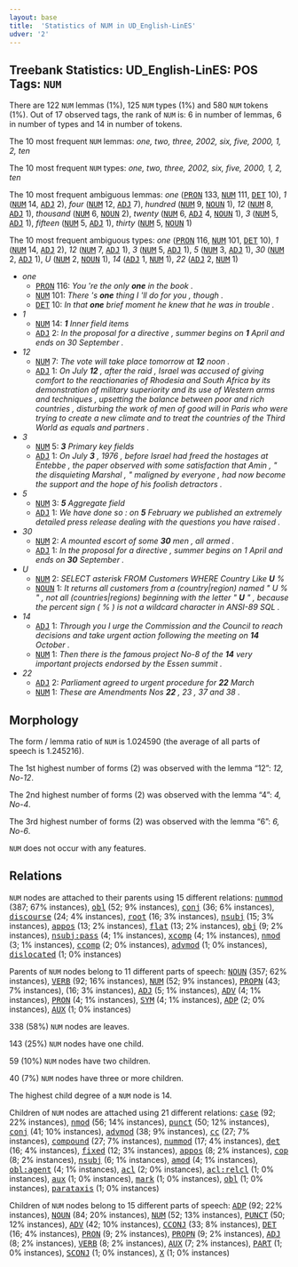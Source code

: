 ```yaml
---
layout: base
title:  'Statistics of NUM in UD_English-LinES'
udver: '2'
---
```


## Treebank Statistics: UD_English-LinES: POS Tags: `NUM`

There are 122 `NUM` lemmas (1%), 125 `NUM` types (1%) and 580 `NUM` tokens (1%).
Out of 17 observed tags, the rank of `NUM` is: 6 in number of lemmas, 6 in number of types and 14 in number of tokens.

The 10 most frequent `NUM` lemmas: <em>one, two, three, 2002, six, five, 2000, 1, 2, ten</em>

The 10 most frequent `NUM` types:  <em>one, two, three, 2002, six, five, 2000, 1, 2, ten</em>

The 10 most frequent ambiguous lemmas: <em>one</em> (<tt><a href="en_lines-pos-PRON.html">PRON</a></tt> 133, <tt><a href="en_lines-pos-NUM.html">NUM</a></tt> 111, <tt><a href="en_lines-pos-DET.html">DET</a></tt> 10), <em>1</em> (<tt><a href="en_lines-pos-NUM.html">NUM</a></tt> 14, <tt><a href="en_lines-pos-ADJ.html">ADJ</a></tt> 2), <em>four</em> (<tt><a href="en_lines-pos-NUM.html">NUM</a></tt> 12, <tt><a href="en_lines-pos-ADJ.html">ADJ</a></tt> 7), <em>hundred</em> (<tt><a href="en_lines-pos-NUM.html">NUM</a></tt> 9, <tt><a href="en_lines-pos-NOUN.html">NOUN</a></tt> 1), <em>12</em> (<tt><a href="en_lines-pos-NUM.html">NUM</a></tt> 8, <tt><a href="en_lines-pos-ADJ.html">ADJ</a></tt> 1), <em>thousand</em> (<tt><a href="en_lines-pos-NUM.html">NUM</a></tt> 6, <tt><a href="en_lines-pos-NOUN.html">NOUN</a></tt> 2), <em>twenty</em> (<tt><a href="en_lines-pos-NUM.html">NUM</a></tt> 6, <tt><a href="en_lines-pos-ADJ.html">ADJ</a></tt> 4, <tt><a href="en_lines-pos-NOUN.html">NOUN</a></tt> 1), <em>3</em> (<tt><a href="en_lines-pos-NUM.html">NUM</a></tt> 5, <tt><a href="en_lines-pos-ADJ.html">ADJ</a></tt> 1), <em>fifteen</em> (<tt><a href="en_lines-pos-NUM.html">NUM</a></tt> 5, <tt><a href="en_lines-pos-ADJ.html">ADJ</a></tt> 1), <em>thirty</em> (<tt><a href="en_lines-pos-NUM.html">NUM</a></tt> 5, <tt><a href="en_lines-pos-NOUN.html">NOUN</a></tt> 1)

The 10 most frequent ambiguous types:  <em>one</em> (<tt><a href="en_lines-pos-PRON.html">PRON</a></tt> 116, <tt><a href="en_lines-pos-NUM.html">NUM</a></tt> 101, <tt><a href="en_lines-pos-DET.html">DET</a></tt> 10), <em>1</em> (<tt><a href="en_lines-pos-NUM.html">NUM</a></tt> 14, <tt><a href="en_lines-pos-ADJ.html">ADJ</a></tt> 2), <em>12</em> (<tt><a href="en_lines-pos-NUM.html">NUM</a></tt> 7, <tt><a href="en_lines-pos-ADJ.html">ADJ</a></tt> 1), <em>3</em> (<tt><a href="en_lines-pos-NUM.html">NUM</a></tt> 5, <tt><a href="en_lines-pos-ADJ.html">ADJ</a></tt> 1), <em>5</em> (<tt><a href="en_lines-pos-NUM.html">NUM</a></tt> 3, <tt><a href="en_lines-pos-ADJ.html">ADJ</a></tt> 1), <em>30</em> (<tt><a href="en_lines-pos-NUM.html">NUM</a></tt> 2, <tt><a href="en_lines-pos-ADJ.html">ADJ</a></tt> 1), <em>U</em> (<tt><a href="en_lines-pos-NUM.html">NUM</a></tt> 2, <tt><a href="en_lines-pos-NOUN.html">NOUN</a></tt> 1), <em>14</em> (<tt><a href="en_lines-pos-ADJ.html">ADJ</a></tt> 1, <tt><a href="en_lines-pos-NUM.html">NUM</a></tt> 1), <em>22</em> (<tt><a href="en_lines-pos-ADJ.html">ADJ</a></tt> 2, <tt><a href="en_lines-pos-NUM.html">NUM</a></tt> 1)


* <em>one</em>
  * <tt><a href="en_lines-pos-PRON.html">PRON</a></tt> 116: <em>You 're the only <b>one</b> in the book .</em>
  * <tt><a href="en_lines-pos-NUM.html">NUM</a></tt> 101: <em>There 's <b>one</b> thing I 'll do for you , though .</em>
  * <tt><a href="en_lines-pos-DET.html">DET</a></tt> 10: <em>In that <b>one</b> brief moment he knew that he was in trouble .</em>
* <em>1</em>
  * <tt><a href="en_lines-pos-NUM.html">NUM</a></tt> 14: <em><b>1</b> Inner field items</em>
  * <tt><a href="en_lines-pos-ADJ.html">ADJ</a></tt> 2: <em>In the proposal for a directive , summer begins on <b>1</b> April and ends on 30 September .</em>
* <em>12</em>
  * <tt><a href="en_lines-pos-NUM.html">NUM</a></tt> 7: <em>The vote will take place tomorrow at <b>12</b> noon .</em>
  * <tt><a href="en_lines-pos-ADJ.html">ADJ</a></tt> 1: <em>On July <b>12</b> , after the raid , Israel was accused of giving comfort to the reactionaries of Rhodesia and South Africa by its demonstration of military superiority and its use of Western arms and techniques , upsetting the balance between poor and rich countries , disturbing the work of men of good will in Paris who were trying to create a new climate and to treat the countries of the Third World as equals and partners .</em>
* <em>3</em>
  * <tt><a href="en_lines-pos-NUM.html">NUM</a></tt> 5: <em><b>3</b> Primary key fields</em>
  * <tt><a href="en_lines-pos-ADJ.html">ADJ</a></tt> 1: <em>On July <b>3</b> , 1976 , before Israel had freed the hostages at Entebbe , the paper observed with some satisfaction that Amin , " the disquieting Marshal , " maligned by everyone , had now become the support and the hope of his foolish detractors .</em>
* <em>5</em>
  * <tt><a href="en_lines-pos-NUM.html">NUM</a></tt> 3: <em><b>5</b> Aggregate field</em>
  * <tt><a href="en_lines-pos-ADJ.html">ADJ</a></tt> 1: <em>We have done so : on <b>5</b> February we published an extremely detailed press release dealing with the questions you have raised .</em>
* <em>30</em>
  * <tt><a href="en_lines-pos-NUM.html">NUM</a></tt> 2: <em>A mounted escort of some <b>30</b> men , all armed .</em>
  * <tt><a href="en_lines-pos-ADJ.html">ADJ</a></tt> 1: <em>In the proposal for a directive , summer begins on 1 April and ends on <b>30</b> September .</em>
* <em>U</em>
  * <tt><a href="en_lines-pos-NUM.html">NUM</a></tt> 2: <em>SELECT asterisk FROM Customers WHERE Country Like <b>U</b> %</em>
  * <tt><a href="en_lines-pos-NOUN.html">NOUN</a></tt> 1: <em>It returns all customers from a (country|region) named " U % " , not all (countries|regions) beginning with the letter " <b>U</b> " , because the percent sign ( % ) is not a wildcard character in ANSI-89 SQL .</em>
* <em>14</em>
  * <tt><a href="en_lines-pos-ADJ.html">ADJ</a></tt> 1: <em>Through you I urge the Commission and the Council to reach decisions and take urgent action following the meeting on <b>14</b> October .</em>
  * <tt><a href="en_lines-pos-NUM.html">NUM</a></tt> 1: <em>Then there is the famous project No-8 of the <b>14</b> very important projects endorsed by the Essen summit .</em>
* <em>22</em>
  * <tt><a href="en_lines-pos-ADJ.html">ADJ</a></tt> 2: <em>Parliament agreed to urgent procedure for <b>22</b> March</em>
  * <tt><a href="en_lines-pos-NUM.html">NUM</a></tt> 1: <em>These are Amendments Nos <b>22</b> , 23 , 37 and 38 .</em>

## Morphology

The form / lemma ratio of `NUM` is 1.024590 (the average of all parts of speech is 1.245216).

The 1st highest number of forms (2) was observed with the lemma “12”: <em>12, No-12</em>.

The 2nd highest number of forms (2) was observed with the lemma “4”: <em>4, No-4</em>.

The 3rd highest number of forms (2) was observed with the lemma “6”: <em>6, No-6</em>.

`NUM` does not occur with any features.


## Relations

`NUM` nodes are attached to their parents using 15 different relations: <tt><a href="en_lines-dep-nummod.html">nummod</a></tt> (387; 67% instances), <tt><a href="en_lines-dep-obl.html">obl</a></tt> (52; 9% instances), <tt><a href="en_lines-dep-conj.html">conj</a></tt> (36; 6% instances), <tt><a href="en_lines-dep-discourse.html">discourse</a></tt> (24; 4% instances), <tt><a href="en_lines-dep-root.html">root</a></tt> (16; 3% instances), <tt><a href="en_lines-dep-nsubj.html">nsubj</a></tt> (15; 3% instances), <tt><a href="en_lines-dep-appos.html">appos</a></tt> (13; 2% instances), <tt><a href="en_lines-dep-flat.html">flat</a></tt> (13; 2% instances), <tt><a href="en_lines-dep-obj.html">obj</a></tt> (9; 2% instances), <tt><a href="en_lines-dep-nsubj-pass.html">nsubj:pass</a></tt> (4; 1% instances), <tt><a href="en_lines-dep-xcomp.html">xcomp</a></tt> (4; 1% instances), <tt><a href="en_lines-dep-nmod.html">nmod</a></tt> (3; 1% instances), <tt><a href="en_lines-dep-ccomp.html">ccomp</a></tt> (2; 0% instances), <tt><a href="en_lines-dep-advmod.html">advmod</a></tt> (1; 0% instances), <tt><a href="en_lines-dep-dislocated.html">dislocated</a></tt> (1; 0% instances)

Parents of `NUM` nodes belong to 11 different parts of speech: <tt><a href="en_lines-pos-NOUN.html">NOUN</a></tt> (357; 62% instances), <tt><a href="en_lines-pos-VERB.html">VERB</a></tt> (92; 16% instances), <tt><a href="en_lines-pos-NUM.html">NUM</a></tt> (52; 9% instances), <tt><a href="en_lines-pos-PROPN.html">PROPN</a></tt> (43; 7% instances),  (16; 3% instances), <tt><a href="en_lines-pos-ADJ.html">ADJ</a></tt> (5; 1% instances), <tt><a href="en_lines-pos-ADV.html">ADV</a></tt> (4; 1% instances), <tt><a href="en_lines-pos-PRON.html">PRON</a></tt> (4; 1% instances), <tt><a href="en_lines-pos-SYM.html">SYM</a></tt> (4; 1% instances), <tt><a href="en_lines-pos-ADP.html">ADP</a></tt> (2; 0% instances), <tt><a href="en_lines-pos-AUX.html">AUX</a></tt> (1; 0% instances)

338 (58%) `NUM` nodes are leaves.

143 (25%) `NUM` nodes have one child.

59 (10%) `NUM` nodes have two children.

40 (7%) `NUM` nodes have three or more children.

The highest child degree of a `NUM` node is 14.

Children of `NUM` nodes are attached using 21 different relations: <tt><a href="en_lines-dep-case.html">case</a></tt> (92; 22% instances), <tt><a href="en_lines-dep-nmod.html">nmod</a></tt> (56; 14% instances), <tt><a href="en_lines-dep-punct.html">punct</a></tt> (50; 12% instances), <tt><a href="en_lines-dep-conj.html">conj</a></tt> (41; 10% instances), <tt><a href="en_lines-dep-advmod.html">advmod</a></tt> (38; 9% instances), <tt><a href="en_lines-dep-cc.html">cc</a></tt> (27; 7% instances), <tt><a href="en_lines-dep-compound.html">compound</a></tt> (27; 7% instances), <tt><a href="en_lines-dep-nummod.html">nummod</a></tt> (17; 4% instances), <tt><a href="en_lines-dep-det.html">det</a></tt> (16; 4% instances), <tt><a href="en_lines-dep-fixed.html">fixed</a></tt> (12; 3% instances), <tt><a href="en_lines-dep-appos.html">appos</a></tt> (8; 2% instances), <tt><a href="en_lines-dep-cop.html">cop</a></tt> (8; 2% instances), <tt><a href="en_lines-dep-nsubj.html">nsubj</a></tt> (6; 1% instances), <tt><a href="en_lines-dep-amod.html">amod</a></tt> (4; 1% instances), <tt><a href="en_lines-dep-obl-agent.html">obl:agent</a></tt> (4; 1% instances), <tt><a href="en_lines-dep-acl.html">acl</a></tt> (2; 0% instances), <tt><a href="en_lines-dep-acl-relcl.html">acl:relcl</a></tt> (1; 0% instances), <tt><a href="en_lines-dep-aux.html">aux</a></tt> (1; 0% instances), <tt><a href="en_lines-dep-mark.html">mark</a></tt> (1; 0% instances), <tt><a href="en_lines-dep-obl.html">obl</a></tt> (1; 0% instances), <tt><a href="en_lines-dep-parataxis.html">parataxis</a></tt> (1; 0% instances)

Children of `NUM` nodes belong to 15 different parts of speech: <tt><a href="en_lines-pos-ADP.html">ADP</a></tt> (92; 22% instances), <tt><a href="en_lines-pos-NOUN.html">NOUN</a></tt> (84; 20% instances), <tt><a href="en_lines-pos-NUM.html">NUM</a></tt> (52; 13% instances), <tt><a href="en_lines-pos-PUNCT.html">PUNCT</a></tt> (50; 12% instances), <tt><a href="en_lines-pos-ADV.html">ADV</a></tt> (42; 10% instances), <tt><a href="en_lines-pos-CCONJ.html">CCONJ</a></tt> (33; 8% instances), <tt><a href="en_lines-pos-DET.html">DET</a></tt> (16; 4% instances), <tt><a href="en_lines-pos-PRON.html">PRON</a></tt> (9; 2% instances), <tt><a href="en_lines-pos-PROPN.html">PROPN</a></tt> (9; 2% instances), <tt><a href="en_lines-pos-ADJ.html">ADJ</a></tt> (8; 2% instances), <tt><a href="en_lines-pos-VERB.html">VERB</a></tt> (8; 2% instances), <tt><a href="en_lines-pos-AUX.html">AUX</a></tt> (7; 2% instances), <tt><a href="en_lines-pos-PART.html">PART</a></tt> (1; 0% instances), <tt><a href="en_lines-pos-SCONJ.html">SCONJ</a></tt> (1; 0% instances), <tt><a href="en_lines-pos-X.html">X</a></tt> (1; 0% instances)

